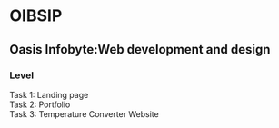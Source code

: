 # OIBSIP
## Oasis Infobyte:Web development and design<br>
### Level <br>
Task 1: Landing page <br>
Task 2: Portfolio <br>
Task 3: Temperature Converter Website  <br>
